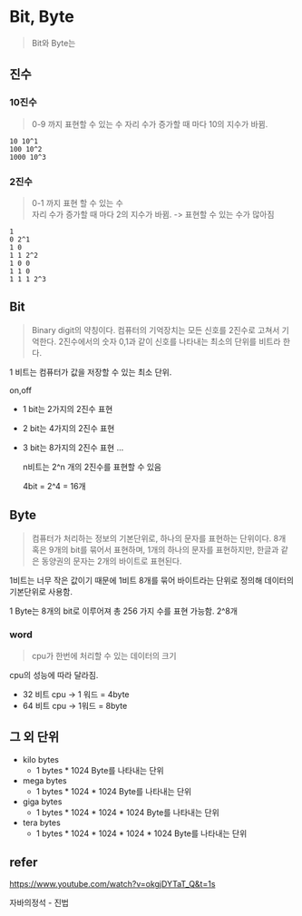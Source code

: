 # Bit, Byte
> Bit와 Byte는 
## 진수
### 10진수 
> 0-9 까지 표현할 수 있는 수
자리 수가 증가할 때 마다 10의 지수가 바뀜.  
```
10 10^1
100 10^2
1000 10^3
```

### 2진수
> 0-1 까지 표현 할 수 있는 수  
자리 수가 증가할 때 마다 2의 지수가 바뀜. -> 표현할 수 있는 수가 많아짐
```
1
0 2^1
1 0 
1 1 2^2 
1 0 0 
1 1 0
1 1 1 2^3 
```

## Bit 

>Binary digit의 약칭이다. 컴퓨터의 기억장치는 모든 신호를 2진수로 고쳐서 기억한다. 2진수에서의 숫자 0,1과 같이 신호를 나타내는 최소의 단위를 비트라 한다.

1 비트는 컴퓨터가 값을 저장할  수 있는 최소 단위.

on,off 

- 1 bit는 2가지의 2진수 표현

- 2 bit는 4가지의 2진수 표현

- 3 bit는 8가지의 2진수 표현 ...

  n비트는 2^n 개의 2진수를 표현할 수 있음

  4bit = 2^4 = 16개 

## Byte
>컴퓨터가 처리하는 정보의 기본단위로, 하나의 문자를 표현하는 단위이다. 8개 혹은 9개의 bit를 묶어서 표현하며, 1개의 하나의 문자를 표현하지만, 한글과 같은 동양권의 문자는 2개의 바이트로 표현된다.

1비트는 너무 작은 값이기 때문에 1비트 8개를 묶어 바이트라는 단위로 정의해 데이터의 기본단위로 사용함.

1 Byte는 8개의 bit로 이루어져 총 256 가지 수를 표현 가능함.  2^8개 

### word  

> cpu가 한번에 처리할 수 있는 데이터의 크기

cpu의 성능에 따라 달라짐.

- 32 비트 cpu -> 1 워드 = 4byte
- 64 비트 cpu -> 1워드 = 8byte

## 그 외 단위
- kilo bytes 
    - 1 bytes * 1024 Byte를 나타내는 단위
- mega bytes 
    - 1 bytes * 1024 * 1024 Byte를 나타내는 단위
- giga bytes 
    - 1 bytes * 1024 * 1024 * 1024 Byte를 나타내는 단위    
- tera bytes 
    - 1 bytes * 1024 * 1024 * 1024 * 1024 Byte를 나타내는 단위    


## refer
https://www.youtube.com/watch?v=okgjDYTaT_Q&t=1s

자바의정석 - 진법